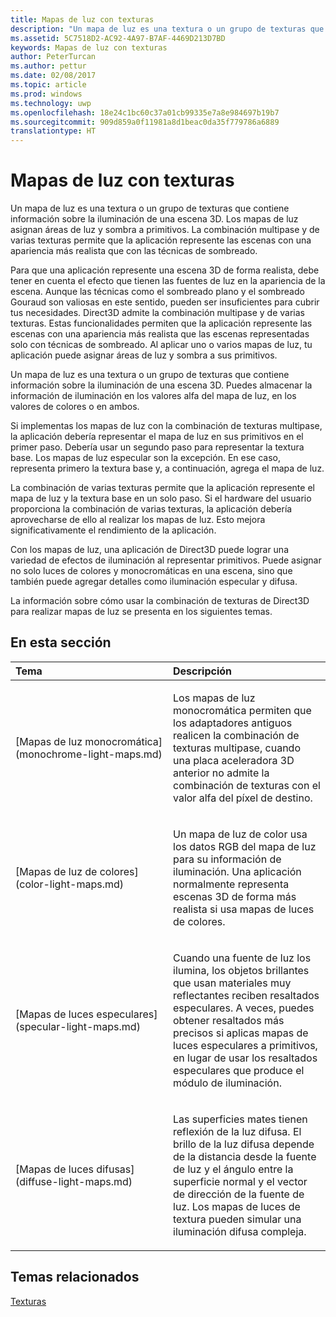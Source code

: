 ```yaml
---
title: Mapas de luz con texturas
description: "Un mapa de luz es una textura o un grupo de texturas que contiene información sobre la iluminación de una escena 3D."
ms.assetid: 5C7518D2-AC92-4A97-B7AF-4469D213D7BD
keywords: Mapas de luz con texturas
author: PeterTurcan
ms.author: pettur
ms.date: 02/08/2017
ms.topic: article
ms.prod: windows
ms.technology: uwp
ms.openlocfilehash: 18e24c1bc60c37a01cb99335e7a8e984697b19b7
ms.sourcegitcommit: 909d859a0f11981a8d1beac0da35f779786a6889
translationtype: HT
---
```

# <a name="light-mapping-with-textures"></a>Mapas de luz con texturas


Un mapa de luz es una textura o un grupo de texturas que contiene información sobre la iluminación de una escena 3D. Los mapas de luz asignan áreas de luz y sombra a primitivos. La combinación multipase y de varias texturas permite que la aplicación represente las escenas con una apariencia más realista que con las técnicas de sombreado.

Para que una aplicación represente una escena 3D de forma realista, debe tener en cuenta el efecto que tienen las fuentes de luz en la apariencia de la escena. Aunque las técnicas como el sombreado plano y el sombreado Gouraud son valiosas en este sentido, pueden ser insuficientes para cubrir tus necesidades. Direct3D admite la combinación multipase y de varias texturas. Estas funcionalidades permiten que la aplicación represente las escenas con una apariencia más realista que las escenas representadas solo con técnicas de sombreado. Al aplicar uno o varios mapas de luz, tu aplicación puede asignar áreas de luz y sombra a sus primitivos.

Un mapa de luz es una textura o un grupo de texturas que contiene información sobre la iluminación de una escena 3D. Puedes almacenar la información de iluminación en los valores alfa del mapa de luz, en los valores de colores o en ambos.

Si implementas los mapas de luz con la combinación de texturas multipase, la aplicación debería representar el mapa de luz en sus primitivos en el primer paso. Debería usar un segundo paso para representar la textura base. Los mapas de luz especular son la excepción. En ese caso, representa primero la textura base y, a continuación, agrega el mapa de luz.

La combinación de varias texturas permite que la aplicación represente el mapa de luz y la textura base en un solo paso. Si el hardware del usuario proporciona la combinación de varias texturas, la aplicación debería aprovecharse de ello al realizar los mapas de luz. Esto mejora significativamente el rendimiento de la aplicación.

Con los mapas de luz, una aplicación de Direct3D puede lograr una variedad de efectos de iluminación al representar primitivos. Puede asignar no solo luces de colores y monocromáticas en una escena, sino que también puede agregar detalles como iluminación especular y difusa.

La información sobre cómo usar la combinación de texturas de Direct3D para realizar mapas de luz se presenta en los siguientes temas.

## <a name="span-idin-this-sectionspanin-this-section"></a><span id="in-this-section"></span>En esta sección


<table>
<colgroup>
<col width="50%" />
<col width="50%" />
</colgroup>
<thead>
<tr class="header">
<th align="left">Tema</th>
<th align="left">Descripción</th>
</tr>
</thead>
<tbody>
<tr class="odd">
<td align="left"><p>[Mapas de luz monocromática](monochrome-light-maps.md)</p></td>
<td align="left"><p>Los mapas de luz monocromática permiten que los adaptadores antiguos realicen la combinación de texturas multipase, cuando una placa aceleradora 3D anterior no admite la combinación de texturas con el valor alfa del píxel de destino.</p></td>
</tr>
<tr class="even">
<td align="left"><p>[Mapas de luz de colores](color-light-maps.md)</p></td>
<td align="left"><p>Un mapa de luz de color usa los datos RGB del mapa de luz para su información de iluminación. Una aplicación normalmente representa escenas 3D de forma más realista si usa mapas de luces de colores.</p></td>
</tr>
<tr class="odd">
<td align="left"><p>[Mapas de luces especulares](specular-light-maps.md)</p></td>
<td align="left"><p>Cuando una fuente de luz los ilumina, los objetos brillantes que usan materiales muy reflectantes reciben resaltados especulares. A veces, puedes obtener resaltados más precisos si aplicas mapas de luces especulares a primitivos, en lugar de usar los resaltados especulares que produce el módulo de iluminación.</p></td>
</tr>
<tr class="even">
<td align="left"><p>[Mapas de luces difusas](diffuse-light-maps.md)</p></td>
<td align="left"><p>Las superficies mates tienen reflexión de la luz difusa. El brillo de la luz difusa depende de la distancia desde la fuente de luz y el ángulo entre la superficie normal y el vector de dirección de la fuente de luz. Los mapas de luces de textura pueden simular una iluminación difusa compleja.</p></td>
</tr>
</tbody>
</table>

 

## <a name="span-idrelated-topicsspanrelated-topics"></a><span id="related-topics"></span>Temas relacionados


[Texturas](textures.md)

 

 





